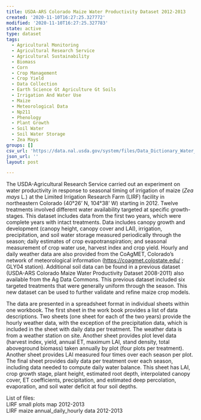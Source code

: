 ```yaml
---
title: USDA-ARS Colorado Maize Water Productivity Dataset 2012-2013
created: '2020-11-10T16:27:25.327772'
modified: '2020-11-10T16:27:25.327783'
state: active
type: dataset
tags:
  - Agricultural Monitoring
  - Agricultural Research Service
  - Agricultural Sustainability
  - Biomass
  - Corn
  - Crop Management
  - Crop Yield
  - Data Collection
  - Earth Science Gt Agriculture Gt Soils
  - Irrigation And Water Use
  - Maize
  - Meteorological Data
  - Np211
  - Phenology
  - Plant Growth
  - Soil Water
  - Soil Water Storage
  - Zea Mays
groups: []
csv_url: 'https://data.nal.usda.gov/system/files/Data_Dictionary_Water_Prod_2012.csv'
json_url: ''
layout: post

---
```

<p>The USDA-Agricultural Research Service carried out an experiment on water productivity in response to seasonal timing of irrigation of maize (<em>Zea mays</em> L.) at the Limited Irrigation Research Farm (LIRF) facility in northeastern Colorado (40°26’ N, 104°38’ W) starting in 2012. Twelve treatments involved different water availability targeted at specific growth-stages. This dataset includes data from the first two years, which were complete years with intact treatments.  Data includes canopy growth and development (canopy height, canopy cover and LAI), irrigation, precipitation, and soil water storage measured periodically through the season; daily estimates of crop evapotranspiration; and seasonal measurement of crop water use, harvest index and crop yield. Hourly and daily weather data are also provided from the CoAgMET, Colorado’s network of meteorological information (<a href="https://coagmet.colostate.edu/">https://coagmet.colostate.edu/</a> ; GLY04 station). Additional soil data can be found in a previous dataset (USDA-ARS Colorado Maize Water Productivity Dataset 2008-2011) also available from the Ag Data Commons. This previous dataset included six targeted treatments that were generally uniform through the season. This new dataset can be used to further validate and refine maize crop models.</p>
<p>The data are presented in a spreadsheet format in individual sheets within one workbook. The first sheet in the work book provides a list of data descriptions. Two sheets (one sheet for each of the two years) provide the hourly weather data, with the exception of the precipitation data, which is included in the sheet with daily data per treatment. The weather data is from a weather station on site. Another sheet provides plot level data (harvest index, yield, annual ET, maximum LAI, stand density, total aboveground biomass) taken annually by plot (four plots per treatment). Another sheet provides LAI measured four times over each season per plot. The final sheet provides daily data per treatment over each season, including data needed to compute daily water balance. This sheet has LAI, crop growth stage, plant height, estimated root depth, interpolated canopy cover, ET coefficients, precipitation, and estimated deep percolation, evaporation, and soil water deficit at four soil depths.</p>
<p>List of files:<br />
LIRF small plots map 2012-2013<br />
LIRF maize annual_daily_hourly data 2012-2013</p>

